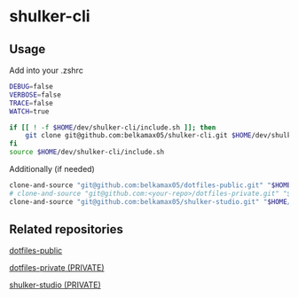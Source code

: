 # shulker-cli

## Usage

Add into your .zshrc

```zsh
DEBUG=false
VERBOSE=false
TRACE=false
WATCH=true

if [[ ! -f $HOME/dev/shulker-cli/include.sh ]]; then
    git clone git@github.com:belkamax05/shulker-cli.git $HOME/dev/shulker-cli
fi
source $HOME/dev/shulker-cli/include.sh
```

Additionally (if needed)

```zsh
clone-and-source "git@github.com:belkamax05/dotfiles-public.git" "$HOME/dev/dotfiles-public" "include.sh"
# clone-and-source "git@github.com:<your-repo>/dotfiles-private.git" "$HOME/dev/dotfiles-private" "include.sh"
clone-and-source "git@github.com:belkamax05/shulker-studio.git" "$HOME/dev/shulker-studio" "include.sh"
```


## Related repositories

[dotfiles-public](https://github.com/belkamax05/dotfiles-public)

[dotfiles-private (PRIVATE)](https://github.com/belkamax05/dotfiles-private)

[shulker-studio (PRIVATE)](https://github.com/belkamax05/shulker-studio)